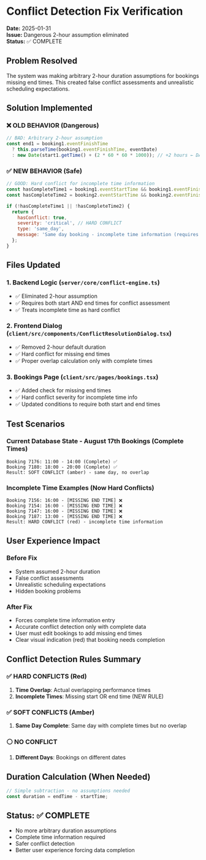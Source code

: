 # Conflict Detection Fix Verification
**Date:** 2025-01-31  
**Issue:** Dangerous 2-hour assumption eliminated  
**Status:** ✅ COMPLETE

## Problem Resolved
The system was making arbitrary 2-hour duration assumptions for bookings missing end times. This created false conflict assessments and unrealistic scheduling expectations.

## Solution Implemented

### ❌ OLD BEHAVIOR (Dangerous)
```javascript
// BAD: Arbitrary 2-hour assumption
const end1 = booking1.eventFinishTime 
  ? this.parseTime(booking1.eventFinishTime, eventDate)
  : new Date(start1.getTime() + (2 * 60 * 60 * 1000)); // +2 hours ← DANGEROUS ASSUMPTION
```

### ✅ NEW BEHAVIOR (Safe)
```javascript
// GOOD: Hard conflict for incomplete time information
const hasCompleteTime1 = booking1.eventStartTime && booking1.eventFinishTime;
const hasCompleteTime2 = booking2.eventStartTime && booking2.eventFinishTime;

if (!hasCompleteTime1 || !hasCompleteTime2) {
  return {
    hasConflict: true,
    severity: 'critical', // HARD CONFLICT
    type: 'same_day',
    message: 'Same day booking - incomplete time information (requires both start and end times)'
  };
}
```

## Files Updated

### 1. Backend Logic (`server/core/conflict-engine.ts`)
- ✅ Eliminated 2-hour assumption 
- ✅ Requires both start AND end times for conflict assessment
- ✅ Treats incomplete time as hard conflict

### 2. Frontend Dialog (`client/src/components/ConflictResolutionDialog.tsx`)
- ✅ Removed 2-hour default duration
- ✅ Hard conflict for missing end times
- ✅ Proper overlap calculation only with complete times

### 3. Bookings Page (`client/src/pages/bookings.tsx`)
- ✅ Added check for missing end times
- ✅ Hard conflict severity for incomplete time info
- ✅ Updated conditions to require both start and end times

## Test Scenarios

### Current Database State - August 17th Bookings (Complete Times)
```
Booking 7176: 11:00 - 14:00 (Complete) ✅
Booking 7180: 18:00 - 20:00 (Complete) ✅
Result: SOFT CONFLICT (amber) - same day, no overlap
```

### Incomplete Time Examples (Now Hard Conflicts)
```
Booking 7156: 16:00 - [MISSING END TIME] ❌
Booking 7154: 16:00 - [MISSING END TIME] ❌  
Booking 7147: 16:00 - [MISSING END TIME] ❌
Booking 7187: 13:00 - [MISSING END TIME] ❌
Result: HARD CONFLICT (red) - incomplete time information
```

## User Experience Impact

### Before Fix
- System assumed 2-hour duration
- False conflict assessments  
- Unrealistic scheduling expectations
- Hidden booking problems

### After Fix
- Forces complete time information entry
- Accurate conflict detection only with complete data
- User must edit bookings to add missing end times
- Clear visual indication (red) that booking needs completion

## Conflict Detection Rules Summary

### ✅ HARD CONFLICTS (Red)
1. **Time Overlap**: Actual overlapping performance times
2. **Incomplete Times**: Missing start OR end time (NEW RULE)

### ✅ SOFT CONFLICTS (Amber)  
1. **Same Day Complete**: Same day with complete times but no overlap

### ⚪ NO CONFLICT
1. **Different Days**: Bookings on different dates

## Duration Calculation (When Needed)
```javascript
// Simple subtraction - no assumptions needed
const duration = endTime - startTime;
```

## Status: ✅ COMPLETE
- No more arbitrary duration assumptions
- Complete time information required  
- Safer conflict detection
- Better user experience forcing data completion